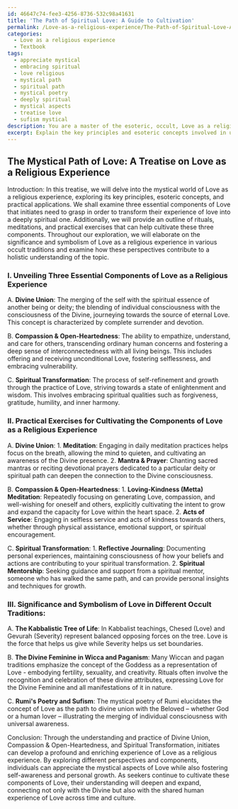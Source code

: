 ```yaml
---
id: 46647c74-fee3-4256-8736-532c98a41631
title: 'The Path of Spiritual Love: A Guide to Cultivation'
permalink: /Love-as-a-religious-experience/The-Path-of-Spiritual-Love-A-Guide-to-Cultivation/
categories:
  - Love as a religious experience
  - Textbook
tags:
  - appreciate mystical
  - embracing spiritual
  - love religious
  - mystical path
  - spiritual path
  - mystical poetry
  - deeply spiritual
  - mystical aspects
  - treatise love
  - sufism mystical
description: You are a master of the esoteric, occult, Love as a religious experience and education, you have written many textbooks on the subject in ways that provide students with rich and deep understanding of the subject. You are being asked to write textbook-like sections on a topic and you do it with full context, explainability, and reliability in accuracy to the true facts of the topic at hand, in a textbook style that a student would easily be able to learn from, in a rich, engaging, and contextual way. Always include relevant context (such as formulas and history), related concepts, and in a way that someone can gain deep insights from.
excerpt: Explain the key principles and esoteric concepts involved in understanding and practicing Love as a religious experience in a grimoire, lesson or treatise format. Discuss at least three components of Love that are essential for initiates to grasp in order to transform their experience with love into a deeply spiritual or mystical experience, and provide an outline of rituals, meditations, or practical exercises that can be used to cultivate these components. Furthermore, elaborate on the significance and symbolism of Love as a religious experience in different occult traditions and how these varying perspectives can contribute to the initiates' overall understanding of this topic.
---
```


## The Mystical Path of Love: A Treatise on Love as a Religious Experience

Introduction: In this treatise, we will delve into the mystical world of Love as a religious experience, exploring its key principles, esoteric concepts, and practical applications. We shall examine three essential components of Love that initiates need to grasp in order to transform their experience of love into a deeply spiritual one. Additionally, we will provide an outline of rituals, meditations, and practical exercises that can help cultivate these three components. Throughout our exploration, we will elaborate on the significance and symbolism of Love as a religious experience in various occult traditions and examine how these perspectives contribute to a holistic understanding of the topic.

### I. Unveiling Three Essential Components of Love as a Religious Experience 

   A. **Divine Union**: The merging of the self with the spiritual essence of another being or deity; the blending of individual consciousness with the consciousness of the Divine, journeying towards the source of eternal Love. This concept is characterized by complete surrender and devotion.

   B. **Compassion & Open-Heartedness**: The ability to empathize, understand, and care for others, transcending ordinary human concerns and fostering a deep sense of interconnectedness with all living beings. This includes offering and receiving unconditional Love, fostering selflessness, and embracing vulnerability.

   C. **Spiritual Transformation**: The process of self-refinement and growth through the practice of Love, striving towards a state of enlightenment and wisdom. This involves embracing spiritual qualities such as forgiveness, gratitude, humility, and inner harmony.

### II. Practical Exercises for Cultivating the Components of Love as a Religious Experience

   A. **Divine Union**:
       1. **Meditation**: Engaging in daily meditation practices helps focus on the breath, allowing the mind to quieten, and cultivating an awareness of the Divine presence.
       2. **Mantra & Prayer**: Chanting sacred mantras or reciting devotional prayers dedicated to a particular deity or spiritual path can deepen the connection to the Divine consciousness.

   B. **Compassion & Open-Heartedness**:
       1. **Loving-Kindness (Metta) Meditation**: Repeatedly focusing on generating Love, compassion, and well-wishing for oneself and others, explicitly cultivating the intent to grow and expand the capacity for Love within the heart space.
       2. **Acts of Service**: Engaging in selfless service and acts of kindness towards others, whether through physical assistance, emotional support, or spiritual encouragement.

   C. **Spiritual Transformation**:
       1. **Reflective Journaling**: Documenting personal experiences, maintaining consciousness of how your beliefs and actions are contributing to your spiritual transformation.
       2. **Spiritual Mentorship**: Seeking guidance and support from a spiritual mentor, someone who has walked the same path, and can provide personal insights and techniques for growth.

### III. **Significance and Symbolism of Love in Different Occult Traditions**:

   A. **The Kabbalistic Tree of Life**: In Kabbalist teachings, Chesed (Love) and Gevurah (Severity) represent balanced opposing forces on the tree. Love is the force that helps us give while Severity helps us set boundaries.

   B. **The Divine Feminine in Wicca and Paganism**: Many Wiccan and pagan traditions emphasize the concept of the Goddess as a representation of Love - embodying fertility, sexuality, and creativity. Rituals often involve the recognition and celebration of these divine attributes, expressing Love for the Divine Feminine and all manifestations of it in nature.

   C. **Rumi's Poetry and Sufism**: The mystical poetry of Rumi elucidates the concept of Love as the path to divine union with the Beloved – whether God or a human lover – illustrating the merging of individual consciousness with universal awareness.

Conclusion: Through the understanding and practice of Divine Union, Compassion & Open-Heartedness, and Spiritual Transformation, initiates can develop a profound and enriching experience of Love as a religious experience. By exploring different perspectives and components, individuals can appreciate the mystical aspects of Love while also fostering self-awareness and personal growth. As seekers continue to cultivate these components of Love, their understanding will deepen and expand, connecting not only with the Divine but also with the shared human experience of Love across time and culture.

